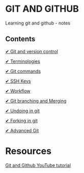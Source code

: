  GIT AND GITHUB
 ===
 
 Learning git and github - notes
## Contents 

[✔ Git and version control](https://github.com/priyaskumar/Git-and-Github/tree/main/1.%20Git%20and%20version%20control#what-is-git)

[✔ Terminologies](https://github.com/priyaskumar/Git-and-Github/tree/main/2.Terminologies#terminologies)

[✔ Git commands](https://github.com/priyaskumar/Git-and-Github/tree/main/3.%20Git%20Commands#git-commands)

[✔ SSH Keys](https://github.com/priyaskumar/Git-and-Github/tree/main/4.%20SSH%20Keys#ssh-keys)

[✔ Workflow ](https://github.com/priyaskumar/Git-and-Github/tree/main/5.%20Workflow#workflow)

[✔ Git branching and Merging](https://github.com/priyaskumar/Git-and-Github/tree/main/6.%20Git%20Branching%20and%20Merging#git-branching)

[✔ Undoing in git](https://github.com/priyaskumar/Git-and-Github/tree/main/7.%20Undoing%20in%20Git#undoing-in-git--reset)

[✔ Forking in git](https://github.com/priyaskumar/Git-and-Github/tree/main/8.%20Forking%20in%20Git#forking-in-git)

[✔ Advanced Git](https://github.com/priyaskumar/Git-and-Github/tree/main/9.%20Advanced%20Git#contents)
  
Resources
==

[Git and Github YouTube tutorial](https://www.youtube.com/watch?v=RGOj5yH7evk)

 
